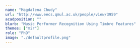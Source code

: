 ```yaml
---
name: "Magdalena Chudy"
url: "http://www.eecs.qmul.ac.uk/people/view/3959"
acadposition: ""
blurb: "Music Performer Recognition Using Timbre Features"
themes: ["mir"]
role: "PhD"
image: "./defaultprofile.png"
---
```

